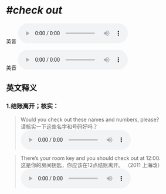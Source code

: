 # ***\#check out*** 
英音
<audio src="./media/check out1.aac" controls="controls"></audio>

美音
<audio src="./media/check out2.aac" controls="controls"></audio>



  

英文释义
---
### 1.**结账离开；核实：**  

 > Would you check out these names and numbers, please?  
 > 请核实一下这些名字和号码好吗？    
<audio src="./media/11-check.aac" controls="controls"></audio>

 > There’s your room key and you should check out at 12:00.  
 > 这是你的房间钥匙，你应该在12点结账离开。  （2011 上海改）  
<audio src="./media/10-check.aac" controls="controls"></audio>



